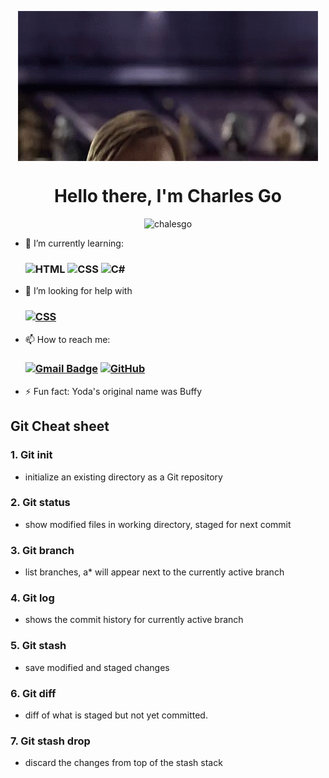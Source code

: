 <p align="center">
    <img src="https://github.com/Chalesgo/Chalesgo/blob/main/resources/star-wars-hello-there.gif" align="center">
</p>

<h1 align="center" > Hello there, I'm Charles Go</h1>

<p align="center"> <img src="https://komarev.com/ghpvc/?username=chalesgo&label=Profile%20views&color=blueviolet&style=flat" alt="chalesgo" /> </p>

- 🌱 I’m currently learning: <h3 align="left"> ![HTML](https://img.shields.io/badge/HTML-239120?style=for-the-badge&logo=html5&logoColor=white) ![CSS](https://img.shields.io/badge/CSS-239120?&style=for-the-badge&logo=css3&logoColor=white) ![C#](https://img.shields.io/badge/C%23-239120?style=for-the-badge&logo=c-sharp&logoColor=white)

- 🤔 I’m looking for help with <h3 align="left">[![CSS](https://img.shields.io/badge/CSS-239120?&style=for-the-badge&logo=css3&logoColor=white)](https://dev.to/envoy_/150-badges-for-github-pnk)

- 📫 How to reach me: <h3 align="left"> [![Gmail Badge](https://img.shields.io/badge/Gmail-D14836?style=for-the-badge&logo=gmail&logoColor=white&link=mailto:charleskristoffer.go@gmail.com)](mailto:charleskristoffer.go@gmail.com) [![GitHub](https://img.shields.io/badge/GitHub-100000?style=for-the-badge&logo=github&logoColor=white&link=mailto:https://github.com/Chalesgo)](mailto:https://github.com/Chalesgo)

- ⚡ Fun fact: Yoda's original name was Buffy



## Git Cheat sheet

### 1. Git init

- initialize an existing directory as a Git repository

### 2. Git status 

- show modified files in working directory, staged for next commit

### 3. Git branch

- list branches, a* will appear next to the currently active branch 

### 4. Git log

- shows the commit history for currently active branch

### 5. Git stash 

- save modified and staged changes

### 6. Git diff

- diff of what is staged but not yet committed.

### 7. Git stash drop

- discard the changes from top of the stash stack